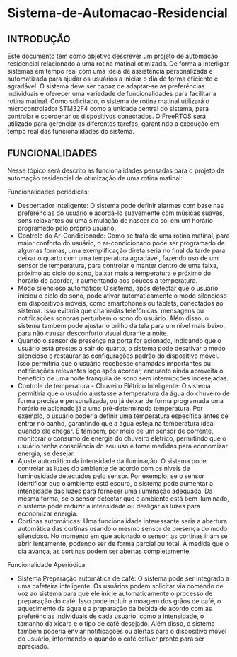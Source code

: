 # Sistema-de-Automacao-Residencial
## INTRODUÇÃO

Este documento tem como objetivo descrever um projeto de automação residencial relacionado a uma rotina matinal otimizada. De forma a interligar sistemas em tempo real com uma ideia de assistência personalizada e automatizada para ajudar os usuários a iniciar o dia de forma eficiente e agradável. O sistema deve ser capaz de adaptar-se às preferências individuais e oferecer uma variedade de funcionalidades para facilitar a rotina matinal.
Como solicitado, o sistema de rotina matinal utilizará o microcontrolador STM32F4 como a unidade central do sistema, para controlar e coordenar os dispositivos conectados. O FreeRTOS será utilizado para gerenciar as diferentes tarefas, garantindo a execução em tempo real das funcionalidades do sistema.


## FUNCIONALIDADES 

Nesse tópico será descrito as funcionalidades pensadas para o projeto de automação residencial de otimização de uma rotina matinal:

Funcionalidades periódicas:

- Despertador inteligente: O sistema pode definir alarmes com base nas preferências do usuário e acordá-lo suavemente com músicas suaves, sons relaxantes ou uma simulação de nascer do sol em um horário programado pelo próprio usuário.
- Controle do Ar-Condicionado: Como se trata de uma rotina matinal, para maior conforto do usuário, o ar-condicionado pode ser programado de algumas formas, uma exemplificação direta seria no final da tarde para deixar o quarto com uma temperatura agradável, fazendo uso de um sensor de temperatura, para controlar e manter dentro de uma faixa, próximo ao ciclo do sono, baixar mais a temperatura e próximo do horário de acordar, ir aumentando aos poucos a temperatura.
- Modo silencioso automático: O sistema, após detectar que o usuário iniciou o ciclo do sono, pode ativar automaticamente o modo silencioso em dispositivos móveis, como smartphones ou tablets, conectados ao sistema. Isso evitaria que chamadas telefônicas, mensagens ou notificações sonoras perturbem o sono do usuário. Além disso, o sistema também pode ajustar o brilho da tela para um nível mais baixo, para não causar desconforto visual durante a noite.
- Quando o sensor de presença na porta for acionado, indicando que o usuário está prestes a sair do quarto, o sistema pode desativar o modo silencioso e restaurar as configurações padrão do dispositivo móvel. Isso permitiria que o usuário recebesse chamadas importantes ou notificações relevantes logo após acordar, enquanto ainda aproveita o benefício de uma noite tranquila de sono sem interrupções indesejadas.
- Controle de temperatura - Chuveiro Elétrico Inteligente: O sistema permitiria que o usuário ajustasse a temperatura da água do chuveiro de forma precisa e personalizada, ou já deixar de forma programada uma horário relacionado já a uma pré-determinada temperatura. Por exemplo, o usuário poderia definir uma temperatura específica antes de entrar no banho, garantindo que a água esteja na temperatura ideal quando ele chegar. E também, por meio de um sensor de corrente, monitorar o consumo de energia do chuveiro elétrico, permitindo que o usuário tenha consciência do seu uso e tome medidas para economizar energia, se desejar.
- Ajuste automático da intensidade da iluminação: O sistema pode controlar as luzes do ambiente de acordo com os níveis de luminosidade detectados pelo sensor. Por exemplo, se o sensor identificar que o ambiente está escuro, o sistema pode aumentar a intensidade das luzes para fornecer uma iluminação adequada. Da mesma forma, se o sensor detectar que o ambiente está bem iluminado, o sistema pode reduzir a intensidade ou desligar as luzes para economizar energia.
- Cortinas automáticas: Uma funcionalidade interessante seria a abertura automática das cortinas usando o mesmo sensor de presença do modo silencioso. No momento em que acionado o sensor, as cortinas iriam se abrir lentamente, podendo ser de forma parcial ou total. À medida que o dia avança, as cortinas podem ser abertas completamente.

	
Funcionalidade Aperiódica:

- Sistema Preparação automática de café: O sistema pode ser integrado a uma cafeteira inteligente. Os usuários podem solicitar via comando de voz ao sistema para que ele inicie automaticamente o processo de preparação do café. Isso pode incluir a moagem dos grãos de café, o aquecimento da água e a preparação da bebida de acordo com as preferências individuais de cada usuário, como a intensidade, o tamanho da xícara e o tipo de café desejado. Além disso, o sistema também poderia enviar notificações ou alertas para o dispositivo móvel do usuário, informando-o quando o café estiver pronto para ser apreciado. 
